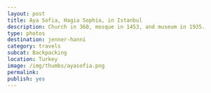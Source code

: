 ```yaml
---
layout: post
title: Aya Sofia, Hagia Sophia, in Istanbul 
description: Church in 360, mosque in 1453, and museum in 1935.
type: photos
destination: jenner-hanni
category: travels
subcat: Backpacking
location: Turkey
image: /img/thumbs/ayasofia.png
permalink: 
publish: yes
---
```


<p><a href="https://jenner.smugmug.com/Europe/2009-Aya-Sofia-Istanbul/i-jR8q2N6/0/M/DSCF2183-M.jpg">
<img src="https://jenner.smugmug.com/Europe/2009-Aya-Sofia-Istanbul/i-jR8q2N6/0/M/DSCF2183-M.jpg" alt=""></a></p>

<p><a href="https://jenner.smugmug.com/Europe/2009-Aya-Sofia-Istanbul/i-rwswGRK/0/M/DSCF2184-M.jpg">
<img src="https://jenner.smugmug.com/Europe/2009-Aya-Sofia-Istanbul/i-rwswGRK/0/M/DSCF2184-M.jpg" alt=""></a></p>

<p><a href="https://jenner.smugmug.com/Europe/2009-Aya-Sofia-Istanbul/i-xjkgQgM/0/M/DSCF2187-M.jpg">
<img src="https://jenner.smugmug.com/Europe/2009-Aya-Sofia-Istanbul/i-xjkgQgM/0/M/DSCF2187-M.jpg" alt=""></a></p>

<p><a href="https://jenner.smugmug.com/Europe/2009-Aya-Sofia-Istanbul/i-JQdHSBf/0/M/DSCF2191-M.jpg">
<img src="https://jenner.smugmug.com/Europe/2009-Aya-Sofia-Istanbul/i-JQdHSBf/0/M/DSCF2191-M.jpg" alt=""></a></p>

<p><a href="https://jenner.smugmug.com/Europe/2009-Aya-Sofia-Istanbul/i-KpnzXSs/0/M/DSCF2193-M.jpg">
<img src="https://jenner.smugmug.com/Europe/2009-Aya-Sofia-Istanbul/i-KpnzXSs/0/M/DSCF2193-M.jpg" alt=""></a></p>

<p><a href="https://jenner.smugmug.com/Europe/2009-Aya-Sofia-Istanbul/i-QtsNvbt/0/M/DSCF2195-M.jpg">
<img src="https://jenner.smugmug.com/Europe/2009-Aya-Sofia-Istanbul/i-QtsNvbt/0/M/DSCF2195-M.jpg" alt=""></a></p>

<p><a href="https://jenner.smugmug.com/Europe/2009-Aya-Sofia-Istanbul/i-Xrzttgr/0/M/DSCF2204-M.jpg">
<img src="https://jenner.smugmug.com/Europe/2009-Aya-Sofia-Istanbul/i-Xrzttgr/0/M/DSCF2204-M.jpg" alt=""></a></p>

<p><a href="https://jenner.smugmug.com/Europe/2009-Aya-Sofia-Istanbul/i-V7wcptN/0/M/DSCF2198-M.jpg">
<img src="https://jenner.smugmug.com/Europe/2009-Aya-Sofia-Istanbul/i-V7wcptN/0/M/DSCF2198-M.jpg" alt=""></a></p>

<p><a href="https://jenner.smugmug.com/Europe/2009-Aya-Sofia-Istanbul/i-Qb9wxkG/0/M/DSCF2209-M.jpg">
<img src="https://jenner.smugmug.com/Europe/2009-Aya-Sofia-Istanbul/i-Qb9wxkG/0/M/DSCF2209-M.jpg" alt=""></a></p>

<p><a href="https://jenner.smugmug.com/Europe/2009-Aya-Sofia-Istanbul/i-M7ff4zH/0/M/DSCF2213-M.jpg">
<img src="https://jenner.smugmug.com/Europe/2009-Aya-Sofia-Istanbul/i-M7ff4zH/0/M/DSCF2213-M.jpg" alt=""></a></p>

<p><a href="https://jenner.smugmug.com/Europe/2009-Aya-Sofia-Istanbul/i-4mrH7z6/0/M/DSCF2219-M.jpg">
<img src="https://jenner.smugmug.com/Europe/2009-Aya-Sofia-Istanbul/i-4mrH7z6/0/M/DSCF2219-M.jpg" alt=""></a></p>

<p><a href="https://jenner.smugmug.com/Europe/2009-Aya-Sofia-Istanbul/i-q2qw5CL/0/M/DSCF2220-M.jpg">
<img src="https://jenner.smugmug.com/Europe/2009-Aya-Sofia-Istanbul/i-q2qw5CL/0/M/DSCF2220-M.jpg" alt=""></a></p>

<p><a href="https://jenner.smugmug.com/Europe/2009-Aya-Sofia-Istanbul/i-CTMSdpz/0/M/DSCF2227-M.jpg">
<img src="https://jenner.smugmug.com/Europe/2009-Aya-Sofia-Istanbul/i-CTMSdpz/0/M/DSCF2227-M.jpg" alt=""></a></p>

<p><a href="https://jenner.smugmug.com/Europe/2009-Aya-Sofia-Istanbul/i-ZGs3PzJ/0/M/DSCF2231-M.jpg">
<img src="https://jenner.smugmug.com/Europe/2009-Aya-Sofia-Istanbul/i-ZGs3PzJ/0/M/DSCF2231-M.jpg" alt=""></a></p>

<p><a href="https://jenner.smugmug.com/Europe/2009-Aya-Sofia-Istanbul/i-7jL6STT/0/M/DSCF2232-M.jpg">
<img src="https://jenner.smugmug.com/Europe/2009-Aya-Sofia-Istanbul/i-7jL6STT/0/M/DSCF2232-M.jpg" alt=""></a></p>

<p><a href="https://jenner.smugmug.com/Europe/2009-Aya-Sofia-Istanbul/i-46StMHt/0/M/DSCF2237-M.jpg">
<img src="https://jenner.smugmug.com/Europe/2009-Aya-Sofia-Istanbul/i-46StMHt/0/M/DSCF2237-M.jpg" alt=""></a></p>

<p><a href="https://jenner.smugmug.com/Europe/2009-Aya-Sofia-Istanbul/i-hTK9Mqz/0/M/DSCF2238-M.jpg">
<img src="https://jenner.smugmug.com/Europe/2009-Aya-Sofia-Istanbul/i-hTK9Mqz/0/M/DSCF2238-M.jpg" alt=""></a></p>

<p><a href="https://jenner.smugmug.com/Europe/2009-Aya-Sofia-Istanbul/i-q3kxs2P/0/M/DSCF2241-M.jpg">
<img src="https://jenner.smugmug.com/Europe/2009-Aya-Sofia-Istanbul/i-q3kxs2P/0/M/DSCF2241-M.jpg" alt=""></a></p>

<p><a href="https://jenner.smugmug.com/Europe/2009-Aya-Sofia-Istanbul/i-9DwdWkm/0/M/DSCF2246-M.jpg">
<img src="https://jenner.smugmug.com/Europe/2009-Aya-Sofia-Istanbul/i-9DwdWkm/0/M/DSCF2246-M.jpg" alt=""></a></p>

<p><a href="https://jenner.smugmug.com/Europe/2009-Aya-Sofia-Istanbul/i-6sZt94n/0/M/DSCF2239-M.jpg">
<img src="https://jenner.smugmug.com/Europe/2009-Aya-Sofia-Istanbul/i-6sZt94n/0/M/DSCF2239-M.jpg" alt=""></a></p>

<p><a href="https://jenner.smugmug.com/Europe/2009-Aya-Sofia-Istanbul/i-qDjKsqK/0/M/DSCF2242-M.jpg">
<img src="https://jenner.smugmug.com/Europe/2009-Aya-Sofia-Istanbul/i-qDjKsqK/0/M/DSCF2242-M.jpg" alt=""></a></p>

<p><a href="https://jenner.smugmug.com/Europe/2009-Aya-Sofia-Istanbul/i-wB4dh5f/0/M/DSCF2249-M.jpg">
<img src="https://jenner.smugmug.com/Europe/2009-Aya-Sofia-Istanbul/i-wB4dh5f/0/M/DSCF2249-M.jpg" alt=""></a></p>

<p><a href="https://jenner.smugmug.com/Europe/2009-Aya-Sofia-Istanbul/i-t545Lrm/0/M/DSCF2250-M.jpg">
<img src="https://jenner.smugmug.com/Europe/2009-Aya-Sofia-Istanbul/i-t545Lrm/0/M/DSCF2250-M.jpg" alt=""></a></p>

<p><a href="https://jenner.smugmug.com/Europe/2009-Aya-Sofia-Istanbul/i-bzJMs8C/0/M/DSCF2253-M.jpg">
<img src="https://jenner.smugmug.com/Europe/2009-Aya-Sofia-Istanbul/i-bzJMs8C/0/M/DSCF2253-M.jpg" alt=""></a></p>

<p><a href="https://jenner.smugmug.com/Europe/2009-Aya-Sofia-Istanbul/i-f8rdT3r/0/M/DSCF2252-M.jpg">
<img src="https://jenner.smugmug.com/Europe/2009-Aya-Sofia-Istanbul/i-f8rdT3r/0/M/DSCF2252-M.jpg" alt=""></a></p>

<p><a href="https://jenner.smugmug.com/Europe/2009-Aya-Sofia-Istanbul/i-sr9CcNF/0/M/DSCF2255-M.jpg">
<img src="https://jenner.smugmug.com/Europe/2009-Aya-Sofia-Istanbul/i-sr9CcNF/0/M/DSCF2255-M.jpg" alt=""></a></p>

<p><a href="https://jenner.smugmug.com/Europe/2009-Aya-Sofia-Istanbul/i-6ZVshTp/0/M/DSCF2256-M.jpg">
<img src="https://jenner.smugmug.com/Europe/2009-Aya-Sofia-Istanbul/i-6ZVshTp/0/M/DSCF2256-M.jpg" alt=""></a></p>


